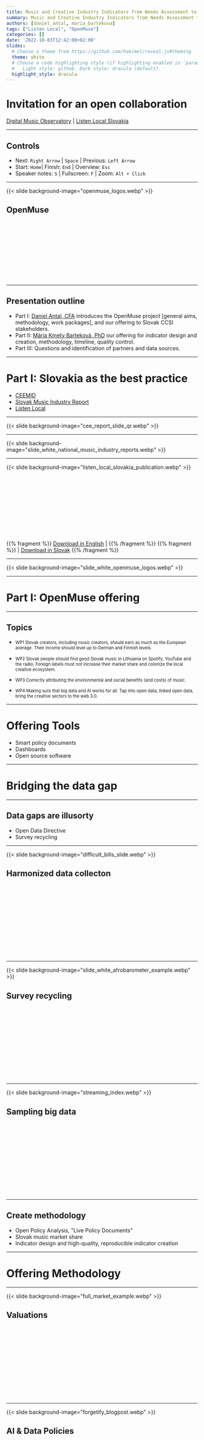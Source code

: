 ```yaml
---
title: Music and Creative Industry Indicators from Needs Assessment to Automated Production
summary: Music and Creative Industry Indicators from Needs Assessment to Automated Production
authors: [daniel_antal, maria_bartekova]
tags: ["Listen Local", "OpenMuse"]
categories: []
date: '2022-10-03T12:42:00+02:00'
slides:
  # Choose a theme from https://github.com/hakimel/reveal.js#theming
  theme: white
  # Choose a code highlighting style (if highlighting enabled in `params.toml`)
  #   Light style: github. Dark style: dracula (default).
  highlight_style: dracula
---
```



# Invitation for an open collaboration

[Digital Music Observatory](https://music.dataobservatory.eu/) | [Listen Local Slovakia](https://music.dataobservatory.eu/project/listen-local/)


--- 

## Controls

- Next: `Right Arrow` | `Space` | Previous: `Left Arrow`
- Start: `Home`| Finish: `End` | Overview: `Esc`
- Speaker notes: `S` | Fullscreen: `F` | Zoom: `Alt + Click`

--- 


{{< slide background-image="openmuse_logos.webp" >}}
## OpenMuse
</br></br></br></br></br></br></br></br></br>

---

## Presentation outline

- Part I: [Daniel Antal, CFA](https://music.dataobservatory.eu/authors/daniel_antal/) introduces the OpenMuse project [general aims, methodology, work packages], and our offering to Slovak CCSI stakeholders.
- Part II: [Mária Kmety Barteková, PhD](https://music.dataobservatory.eu/authors/maria_bartekova/) our offering for indicator design and creation, methodology, timeline, quality control.
- Part III: Questions and identification of partners and data sources.

---

# Part I: Slovakia as the best practice

- [CEEMID](https://music.dataobservatory.eu/project/ceemid/)
- [Slovak Music Industry Report](https://music.dataobservatory.eu/publication/slovak_music_industry_2019/)
- [Listen Local](https://music.dataobservatory.eu/publication/listen_local_2020/)

---

{{< slide background-image="cee_report_slide_qr.webp" >}}

---

{{< slide background-image="slide_white_national_music_industry_reports.webp" >}}

---

{{< slide background-image="listen_local_slovakia_publication.webp" >}}
<br/><br/><br/><br/><br/><br/><br/></br></br></br></br>

{{% fragment %}} [Download in English](https://music.dataobservatory.eu/publication/listen_local_2020/) | {{% /fragment %}} {{% fragment %}} | [Download in Slovak](https://music.dataobservatory.eu/publication/listen_local_2020/) {{% /fragment %}}

---

{{< slide background-image="slide_white_openmuse_logos.webp" >}}

---

# Part I: OpenMuse offering


---

## Topics

- <p style="font-size:80%">WP1 Slovak creators, including music creators, should earn as much as the European average. Their income should level up to German and Finnish levels.</p>

- <p style="font-size:80%">WP2 Slovak people should find good Slovak music in Lithuania on Spotify, YouTube and the radio. Foreign labels must not increase their market share and colonize the local creative ecosystem.</p>

- <p style="font-size:80%">WP3 Correctly attributing the environmental and social benefits (and costs) of music.</p>

- <p style="font-size:80%">WP4 Making sure that big data and AI works for all. Tap into open data, linked open data, bring the creative sectors to the web 3.0.</p>

---

# Offering Tools 

- Smart policy documents
- Dashboards
- Open source software

---

# Bridging the data gap

---
## Data gaps are illusorty

- Open Data Directive
- Survey recycling

---

{{< slide background-image="difficult_bills_slide.webp" >}}
## Harmonized data collecton
<br/><br/><br/><br/><br/><br/><br/></br></br></br></br>

---

{{< slide background-image="slide_white_afrobarometer_example.webp" >}}
## Survey recycling
<br/><br/><br/><br/><br/><br/><br/></br></br></br></br>

---

{{< slide background-image="streaming_index.webp" >}}
## Sampling big data
<br/><br/><br/><br/><br/><br/><br/></br></br></br></br>


---

## Create methodology

- Open Policy Analysis, "Live Policy Documents"
- Slovak music market share
- Indicator design and high-quality, reproducible indicator creation 

---

# Offering Methodology

---

{{< slide background-image="full_market_example.webp" >}}
## Valuations
<br/><br/><br/><br/><br/><br/><br/></br></br></br></br>

---

{{< slide background-image="forgetify_blogpost.webp" >}}
## AI & Data Policies
<br/><br/><br/><br/><br/><br/><br/></br></br></br></br>
---

## Trustworthy AI, trustworthy data in culture

- Is the algorithm cheating? ➡️ trustworthy AI policy, enabling courts, competition and consumer protection agencies to protect the Slovak CCIs
- Is the algorithm learning from bad data? ➡️  national heritage policy, consolidate Slovak CCI data as linked, open data, and sync it daily with the world.
- Can we ask for 20% Slovak music in radio, television, YouTube or Spotify?

---

```
Topics: 
 - European AI regulation and ethics, music AI, 
 - non-discriminiation and fair remuneration for 
 Slovakia's creators.
 - Smart and future proof local content and media 
 regulation, music export, cultural heritage. 

Features: 
 - The policy brief itself expressed as a resource, 
   not a static file that is once finished and downloaded.
 - It is an educational document in itself, it is 
 self-refreshing with data, legal and policy texts
 - We educate policy-makers and music professionals
 to talk, write and think about AI in a smart way.
```
---

{{< slide background-image="assign_blame_slide.webp" >}}

---

## Part II: Indicators

---

{{< slide background-image="slide_white_creative_industries.webp" >}}


---

{{< slide background-image="OPA_slide.webp" >}}
## Open Polcy Analysis
<br/><br/><br/><br/><br/><br/><br/></br></br></br></br>

---

## Role of Cultural Policy Makers
- Define the needs within the cultural policymaking in Slovakia
- Share already collected data about the cultural entities (from music industry)
- Assess the proposed music industry indicators

---

{{< slide background-image="slide_white_usable_indicators.webp" >}}

---

{{< slide background-image="slide_white_first_year_timeline.webp" >}}

---

## Indicators: example

- Type and extent of side jobs among Slovak musicians
- Average number of copyright protected works and neighboring rights protected recordings per musician

---

## Indicators: side job

- Define a side job. Develop a strategy to ask or measure it correctly.
- Characterize the side job (which other [creative] industry has the performance)
- Divide it with the correct number of musicians.

---

## Indicators: copyrights

- Define a musician.  What type of intellectual property a musician has?
- Develop a strategy to ask/measure the number of works/recordings per musician.
- Develop a strategy to count/measure number of musicians.
- Divide works/recordings with the number of musicians

---

## Who shall we ask?

- We would like to involve all relevant policy stakeholders: ministry, parliament, NGOs, government organizations
- The Open Policy Analysis allows the involvement of citizens, individual experts, small organizations.

---


## Invitation for an open collaboration

Click for Contacts: [Digital Music Observatory](https://music.dataobservatory.eu/) | [Listen Local Lithuania](https://music.dataobservatory.eu/talk/listen-local/) | [LaLa for Artists](https://reprex.nl/#contact) | [Lala for Fans](https://reprex.nl/#contact) | [Open Policy Analysis](https://reprex.nl/#contact)

---

## Potential Extra Slides


---

## Trustworthy AI

[Human agency and oversight](https://music.dataobservatory.eu/project/trustworthy-ai#human-agency) | [Technical Robustness and Safety](project/trustworthy-ai#technical-robustness) | [Human agency and oversight](https://music.dataobservatory.eu/project/trustworthy-ai/#human-agency) | [Privacy and Data Governance](https://music.dataobservatory.eu/project/trustworthy-ai#data-governance) | [Transparency](https://music.dataobservatory.eu/project/trustworthy-ai#transparency) | [Diversity, Non-Discrimination and Fairness](https://music.dataobservatory.eu/project/trustworthy-ai#fairness) | [Societal and Environmental Well-Being ](https://music.dataobservatory.eu/project/trustworthy-ai#well-being) 





